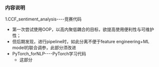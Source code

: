 ### 内容说明
1.CCF_sentiment_analysis----竞赛代码
  - 第一次尝试使用OOP，以高内聚低耦合的目标，欲提高使用便利性与可维护性；
  - 但后期发现，进行pipeline时，如此分离不便于feature engineering+ML model的联合调参，此部分须改进
- PyTorch_forNLP----PyTorch学习代码
  - 这部分

